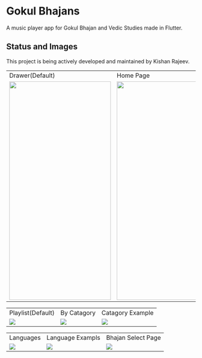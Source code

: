 # Gokul Bhajans

A music player app for Gokul Bhajan and Vedic Studies made in Flutter.

## Status and Images

This project is being actively developed and maintained by Kishan Rajeev.

<table>
  <tr>
    <td>Drawer(Default)</td>
     <td>Home Page</td>
     <td>Favourites</td>
  </tr>
  <tr>
    <td><img src="https://user-images.githubusercontent.com/125786083/219973791-b7ff71fa-a903-4d3b-abdf-9ed96d32b189.jpg" width=270 height=580></td>
    <td><img src="https://user-images.githubusercontent.com/125786083/219973844-5fef1bb1-3a39-4747-97bf-5f7c5c99e42f.jpg" width=270 height=580></td>
    <td><img src="https://user-images.githubusercontent.com/125786083/219973792-53826225-6935-4b85-9661-f2c820fc8e3a.jpg" width=270 height=580></td>
  </tr>
 </table>

<table>
  <tr>
    <td>Playlist(Default)</td>
     <td>By Catagory</td>
     <td>Catagory Example</td>
  </tr>
  <tr>
    <td><img src="https://user-images.githubusercontent.com/125786083/219973793-17c5cb3b-b7e0-4711-8d6f-1d0c034ea4c5.jpg"></td>
    <td><img src="https://user-images.githubusercontent.com/125786083/219973795-33466b8f-24d9-44de-b195-9ec9008b00a4.jpg"></td>
    <td><img src="https://user-images.githubusercontent.com/125786083/219973796-e54b9d4b-253c-4c6f-a12e-a2195c41587e.jpg"></td>
  </tr>
 </table>

<table>
  <tr>
    <td>Languages</td>
     <td>Language Exampls</td>
     <td>Bhajan Select Page</td>
  </tr>
  <tr>
    <td><img src="https://user-images.githubusercontent.com/125786083/219973797-3fccdaab-b2d1-4120-9581-51e454c97d0e.jpg"></td>
    <td><img src="https://user-images.githubusercontent.com/125786083/219973798-b5d9d30f-8e30-441f-9a0d-7c96d2899eaa.jpg"></td>
    <td><img src="https://user-images.githubusercontent.com/125786083/219973799-fc97dda6-f791-4e93-a652-ba1bdf04a828.jpg"></td>
  </tr>
 </table>
 

